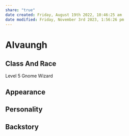 ```yaml
---
share: "true"
date created: Friday, August 19th 2022, 10:46:25 am
date modified: Friday, November 3rd 2023, 1:56:26 pm
---
```


# Alvaungh
## Class And Race
Level 5 Gnome Wizard
## Appearance

## Personality

## Backstory
